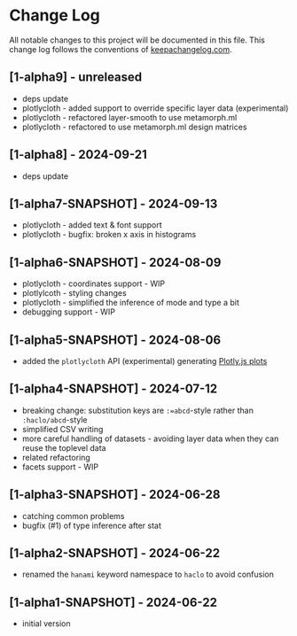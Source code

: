 # Change Log
All notable changes to this project will be documented in this file. This change log follows the conventions of [keepachangelog.com](http://keepachangelog.com/).

## [1-alpha9] - unreleased
- deps update
- plotlycloth - added support to override specific layer data (experimental)
- plotlycloth - refactored layer-smooth to use metamorph.ml
- plotlycloth - refactored to use metamorph.ml design matrices

## [1-alpha8] - 2024-09-21
- deps update

## [1-alpha7-SNAPSHOT] - 2024-09-13
- plotlycloth - added text & font support
- plotlycloth - bugfix: broken x axis in histograms

## [1-alpha6-SNAPSHOT] - 2024-08-09
- plotlycloth - coordinates support - WIP
- plotlylcoth - styling changes
- plotlycloth - simplified the inference of mode and type a bit
- debugging support - WIP

## [1-alpha5-SNAPSHOT] - 2024-08-06
- added the `plotlycloth` API (experimental) generating [Plotly.js plots](https://plotly.com/javascript/)

## [1-alpha4-SNAPSHOT] - 2024-07-12
- breaking change: substitution keys are `:=abcd`-style rather than `:haclo/abcd`-style
- simplified CSV writing
- more careful handling of datasets - avoiding layer data when they can reuse the toplevel data
- related refactoring
- facets support - WIP

## [1-alpha3-SNAPSHOT] - 2024-06-28
- catching common problems
- bugfix (#1) of type inference after stat

## [1-alpha2-SNAPSHOT] - 2024-06-22
- renamed the `hanami` keyword namespace to `haclo` to avoid confusion

## [1-alpha1-SNAPSHOT] - 2024-06-22
- initial version
